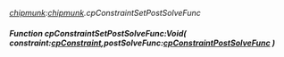 _[chipmunk](../../modules/chipmunk/chipmunk-module.md):[chipmunk](../../modules/chipmunk/chipmunk-module.md).cpConstraintSetPostSolveFunc_
##### Function cpConstraintSetPostSolveFunc:Void( constraint:[cpConstraint](../../modules/chipmunk/chipmunk-cpconstraint.md),postSolveFunc:[cpConstraintPostSolveFunc](../../modules/chipmunk/chipmunk-cpconstraintpostsolvefunc.md) )
